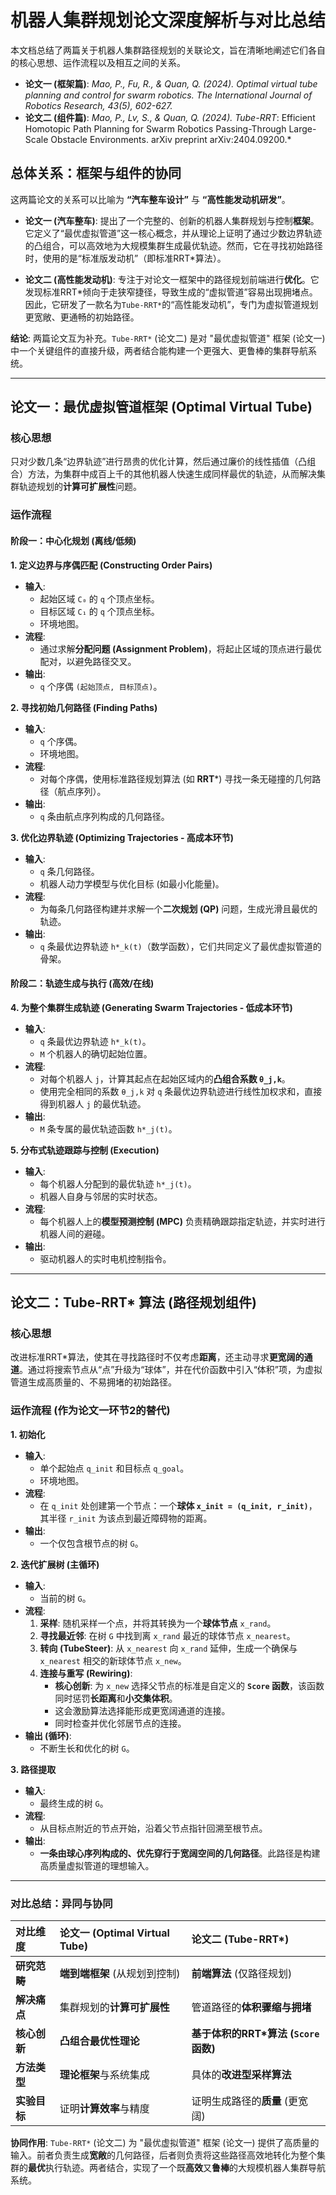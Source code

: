 # 机器人集群规划论文深度解析与对比总结

本文档总结了两篇关于机器人集群路径规划的关联论文，旨在清晰地阐述它们各自的核心思想、运作流程以及相互之间的关系。

- **论文一 (框架篇)**: *Mao, P., Fu, R., & Quan, Q. (2024). Optimal virtual tube planning and control for swarm robotics. The International Journal of Robotics Research, 43(5), 602-627.*
- **论文二 (组件篇)**: *Mao, P., Lv, S., & Quan, Q. (2024). Tube-RRT*: Efficient Homotopic Path Planning for Swarm Robotics Passing-Through Large-Scale Obstacle Environments. arXiv preprint arXiv:2404.09200.*

## 总体关系：框架与组件的协同

这两篇论文的关系可以比喻为 **“汽车整车设计”** 与 **“高性能发动机研发”**。

- **论文一 (汽车整车)**: 提出了一个完整的、创新的机器人集群规划与控制**框架**。它定义了“最优虚拟管道”这一核心概念，并从理论上证明了通过少数边界轨迹的凸组合，可以高效地为大规模集群生成最优轨迹。然而，它在寻找初始路径时，使用的是“标准版发动机”（即标准RRT*算法）。

- **论文二 (高性能发动机)**: 专注于对论文一框架中的路径规划前端进行**优化**。它发现标准RRT*倾向于走狭窄捷径，导致生成的“虚拟管道”容易出现拥堵点。因此，它研发了一款名为`Tube-RRT*`的“高性能发动机”，专门为虚拟管道规划更宽敞、更通畅的初始路径。

**结论**: 两篇论文互为补充。`Tube-RRT*` (论文二) 是对 "最优虚拟管道" 框架 (论文一) 中一个关键组件的直接升级，两者结合能构建一个更强大、更鲁棒的集群导航系统。

---

## 论文一：最优虚拟管道框架 (Optimal Virtual Tube)

### 核心思想
只对少数几条“边界轨迹”进行昂贵的优化计算，然后通过廉价的线性插值（凸组合）方法，为集群中成百上千的其他机器人快速生成同样最优的轨迹，从而解决集群轨迹规划的**计算可扩展性**问题。

### 运作流程

#### 阶段一：中心化规划 (离线/低频)

**1. 定义边界与序偶匹配 (Constructing Order Pairs)**
*   **输入**:
    *   起始区域 `C₀` 的 `q` 个顶点坐标。
    *   目标区域 `C₁` 的 `q` 个顶点坐标。
    *   环境地图。
*   **流程**:
    *   通过求解**分配问题 (Assignment Problem)**，将起止区域的顶点进行最优配对，以避免路径交叉。
*   **输出**:
    *   `q` 个序偶 `(起始顶点, 目标顶点)`。

**2. 寻找初始几何路径 (Finding Paths)**
*   **输入**:
    *   `q` 个序偶。
    *   环境地图。
*   **流程**:
    *   对每个序偶，使用标准路径规划算法 (如 **RRT***) 寻找一条无碰撞的几何路径（航点序列）。
*   **输出**:
    *   `q` 条由航点序列构成的几何路径。

**3. 优化边界轨迹 (Optimizing Trajectories - 高成本环节)**
*   **输入**:
    *   `q` 条几何路径。
    *   机器人动力学模型与优化目标 (如最小化能量)。
*   **流程**:
    *   为每条几何路径构建并求解一个**二次规划 (QP)** 问题，生成光滑且最优的轨迹。
*   **输出**:
    *   `q` 条最优边界轨迹 `h*_k(t)`（数学函数），它们共同定义了最优虚拟管道的骨架。

#### 阶段二：轨迹生成与执行 (高效/在线)

**4. 为整个集群生成轨迹 (Generating Swarm Trajectories - 低成本环节)**
*   **输入**:
    *   `q` 条最优边界轨迹 `h*_k(t)`。
    *   `M` 个机器人的确切起始位置。
*   **流程**:
    *   对每个机器人 `j`，计算其起点在起始区域内的**凸组合系数 `θ_j,k`**。
    *   使用完全相同的系数 `θ_j,k` 对 `q` 条最优边界轨迹进行线性加权求和，直接得到机器人 `j` 的最优轨迹。
*   **输出**:
    *   `M` 条专属的最优轨迹函数 `h*_j(t)`。

**5. 分布式轨迹跟踪与控制 (Execution)**
*   **输入**:
    *   每个机器人分配到的最优轨迹 `h*_j(t)`。
    *   机器人自身与邻居的实时状态。
*   **流程**:
    *   每个机器人上的**模型预测控制 (MPC)** 负责精确跟踪指定轨迹，并实时进行机器人间的避碰。
*   **输出**:
    *   驱动机器人的实时电机控制指令。

---

## 论文二：Tube-RRT* 算法 (路径规划组件)

### 核心思想
改进标准RRT*算法，使其在寻找路径时不仅考虑**距离**，还主动寻求**更宽阔的通道**。通过将搜索节点从“点”升级为“球体”，并在代价函数中引入“体积”项，为虚拟管道生成高质量的、不易拥堵的初始路径。

### 运作流程 (作为论文一环节2的替代)

**1. 初始化**
*   **输入**:
    *   单个起始点 `q_init` 和目标点 `q_goal`。
    *   环境地图。
*   **流程**:
    *   在 `q_init` 处创建第一个节点：一个**球体 `x_init = (q_init, r_init)`**，其半径 `r_init` 为该点到最近障碍物的距离。
*   **输出**:
    *   一个仅包含根节点的树 `G`。

**2. 迭代扩展树 (主循环)**
*   **输入**:
    *   当前的树 `G`。
*   **流程**:
    1.  **采样**: 随机采样一个点，并将其转换为一个**球体节点** `x_rand`。
    2.  **寻找最近邻**: 在树 `G` 中找到离 `x_rand` 最近的球体节点 `x_nearest`。
    3.  **转向 (TubeSteer)**: 从 `x_nearest` 向 `x_rand` 延伸，生成一个确保与 `x_nearest` 相交的新球体节点 `x_new`。
    4.  **连接与重写 (Rewiring)**:
        *   **核心创新**: 为 `x_new` 选择父节点的标准是自定义的 **`Score` 函数**，该函数同时惩罚**长距离**和**小交集体积**。
        *   这会激励算法选择能形成更宽阔通道的连接。
        *   同时检查并优化邻居节点的连接。
*   **输出 (循环)**:
    *   不断生长和优化的树 `G`。

**3. 路径提取**
*   **输入**:
    *   最终生成的树 `G`。
*   **流程**:
    *   从目标点附近的节点开始，沿着父节点指针回溯至根节点。
*   **输出**:
    *   **一条由球心序列构成的、优先穿行于宽阔空间的几何路径**。此路径是构建高质量虚拟管道的理想输入。

---

### 对比总结：异同与协同

| 对比维度 | 论文一 (Optimal Virtual Tube) | 论文二 (Tube-RRT*) |
| :--- | :--- | :--- |
| **研究范畴** | **端到端框架** (从规划到控制) | **前端算法** (仅路径规划) |
| **解决痛点** | 集群规划的**计算可扩展性** | 管道路径的**体积骤缩与拥堵** |
| **核心创新** | **凸组合最优性理论** | **基于体积的RRT*算法 (`Score`函数)** |
| **方法类型** | **理论框架**与系统集成 | 具体的**改进型采样算法** |
| **实验目标** | 证明**计算效率**与精度 | 证明生成路径的**质量** (更宽阔) |

**协同作用**: `Tube-RRT*` (论文二) 为 "最优虚拟管道" 框架 (论文一) 提供了高质量的输入。前者负责生成**宽敞**的几何路径，后者则负责将这些路径高效地转化为整个集群的**最优**执行轨迹。两者结合，实现了一个既**高效**又**鲁棒**的大规模机器人集群导航系统。